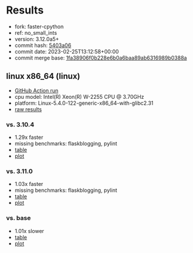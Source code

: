 # Results

- fork: faster-cpython
- ref: no_small_ints
- version: 3.12.0a5+
- commit hash: [5403a06](https://github.com/faster%2dcpython/cpython/commit/5403a06)
- commit date: 2023-02-25T13:12:58+00:00
- commit merge base: [1fa38906f0b228e6b0a6baa89ab6316989b0388a](https://github.com/faster%2dcpython/cpython/commit/1fa38906f0b228e6b0a6baa89ab6316989b0388a)

## linux x86_64 (linux)

- [GitHub Action run](https://github.com/faster-cpython/benchmarking/actions/runs/4270190713)
- cpu model: Intel(R) Xeon(R) W-2255 CPU @ 3.70GHz
- platform: Linux-5.4.0-122-generic-x86_64-with-glibc2.31
- [raw results](bm-20230225-linux-x86_64-faster%252dcpython-no_small_ints-3.12.0a5%2B-5403a06.json)

### vs. 3.10.4

- 1.29x faster
- missing benchmarks: flaskblogging, pylint
- [table](bm-20230225-linux-x86_64-faster%252dcpython-no_small_ints-3.12.0a5%2B-5403a06-vs-3.10.4.md)
- [plot](bm-20230225-linux-x86_64-faster%252dcpython-no_small_ints-3.12.0a5%2B-5403a06-vs-3.10.4.png)

### vs. 3.11.0

- 1.03x faster
- missing benchmarks: flaskblogging, pylint
- [table](bm-20230225-linux-x86_64-faster%252dcpython-no_small_ints-3.12.0a5%2B-5403a06-vs-3.11.0.md)
- [plot](bm-20230225-linux-x86_64-faster%252dcpython-no_small_ints-3.12.0a5%2B-5403a06-vs-3.11.0.png)

### vs. base

- 1.01x slower
- [table](bm-20230225-linux-x86_64-faster%252dcpython-no_small_ints-3.12.0a5%2B-5403a06-vs-base.md)
- [plot](bm-20230225-linux-x86_64-faster%252dcpython-no_small_ints-3.12.0a5%2B-5403a06-vs-base.png)

